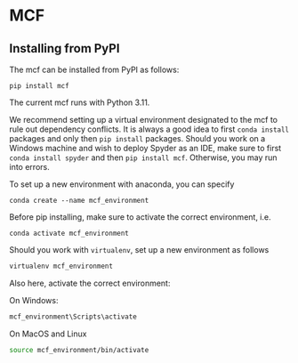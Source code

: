# MCF

## Installing from PyPI

The mcf can be installed from PyPI as follows: 

```
pip install mcf
```

The current mcf runs with Python 3.11. 

We recommend setting up a virtual environment designated to the mcf to rule out dependency conflicts. It is always a good idea to first ``conda install`` packages and only then ``pip install`` packages. Should you work on a Windows machine and wish to deploy Spyder as an IDE, make sure to first ``conda install spyder`` and then ``pip install mcf``. Otherwise, you may run into errors. 

To set up a new environment with anaconda, you can specify


```conda
conda create --name mcf_environment
```


Before pip installing, make sure to activate the correct environment, i.e.

```conda
conda activate mcf_environment
```

Should you work with ``virtualenv``, set up a new environment as follows

```bash
virtualenv mcf_environment
```

Also here, activate the correct environment:

On Windows:

```bash
mcf_environment\Scripts\activate
```

On MacOS and Linux

```bash
source mcf_environment/bin/activate
```
